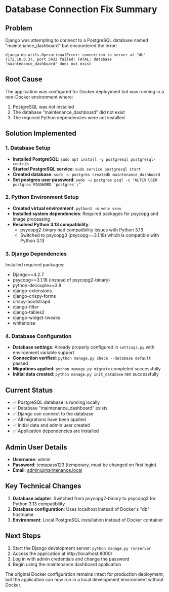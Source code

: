 # Database Connection Fix Summary

## Problem
Django was attempting to connect to a PostgreSQL database named "maintenance_dashboard" but encountered the error:
```
django.db.utils.OperationalError: connection to server at "db" (172.18.0.3), port 5432 failed: FATAL: database "maintenance_dashboard" does not exist
```

## Root Cause
The application was configured for Docker deployment but was running in a non-Docker environment where:
1. PostgreSQL was not installed
2. The database "maintenance_dashboard" did not exist
3. The required Python dependencies were not installed

## Solution Implemented

### 1. Database Setup
- **Installed PostgreSQL**: `sudo apt install -y postgresql postgresql-contrib`
- **Started PostgreSQL service**: `sudo service postgresql start`
- **Created database**: `sudo -u postgres createdb maintenance_dashboard`
- **Set postgres user password**: `sudo -u postgres psql -c "ALTER USER postgres PASSWORD 'postgres';"`

### 2. Python Environment Setup
- **Created virtual environment**: `python3 -m venv venv`
- **Installed system dependencies**: Required packages for psycopg and image processing
- **Resolved Python 3.13 compatibility**: 
  - psycopg2-binary had compatibility issues with Python 3.13
  - Switched to psycopg3 (psycopg==3.1.18) which is compatible with Python 3.13

### 3. Django Dependencies
Installed required packages:
- Django==4.2.7
- psycopg==3.1.18 (instead of psycopg2-binary)
- python-decouple==3.8
- django-extensions
- django-crispy-forms
- crispy-bootstrap4
- django-filter
- django-tables2
- django-widget-tweaks
- whitenoise

### 4. Database Configuration
- **Database settings**: Already properly configured in `settings.py` with environment variable support
- **Connection verified**: `python manage.py check --database default` passed
- **Migrations applied**: `python manage.py migrate` completed successfully
- **Initial data created**: `python manage.py init_database` ran successfully

## Current Status
- ✅ PostgreSQL database is running locally
- ✅ Database "maintenance_dashboard" exists
- ✅ Django can connect to the database
- ✅ All migrations have been applied
- ✅ Initial data and admin user created
- ✅ Application dependencies are installed

## Admin User Details
- **Username**: admin
- **Password**: temppass123 (temporary, must be changed on first login)
- **Email**: admin@maintenance.local

## Key Technical Changes
1. **Database adapter**: Switched from psycopg2-binary to psycopg3 for Python 3.13 compatibility
2. **Database configuration**: Uses localhost instead of Docker's "db" hostname
3. **Environment**: Local PostgreSQL installation instead of Docker container

## Next Steps
1. Start the Django development server: `python manage.py runserver`
2. Access the application at http://localhost:8000/
3. Log in with admin credentials and change the password
4. Begin using the maintenance dashboard application

The original Docker configuration remains intact for production deployment, but the application can now run in a local development environment without Docker.